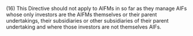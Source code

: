 (16) This Directive should not apply to AIFMs in so far as they manage AIFs whose only investors are the AIFMs themselves or their parent undertakings, their subsidiaries or other subsidiaries of their parent undertaking and where those investors are not themselves AIFs.